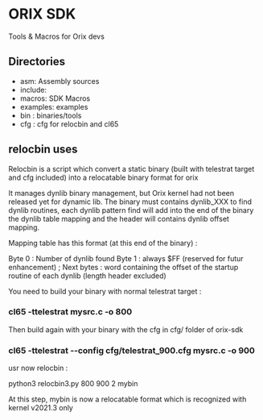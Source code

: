 # ORIX SDK

Tools & Macros for Orix devs

## Directories

- asm: Assembly sources
- include:
- macros: SDK Macros
- examples: examples
- bin : binaries/tools
- cfg : cfg for relocbin and cl65

## relocbin uses

Relocbin is a script which convert a static binary (built with telestrat target and cfg included) into a relocatable binary format for orix

It manages dynlib binary management, but Orix kernel had not been released yet for dynamic lib. The binary must contains dynlib_XXX to find dynlib routines, each dynlib pattern find will add into the end of the binary the dynlib table mapping and the header will contains dynlib offset mapping.

Mapping table has this format (at this end of the binary) :

Byte 0 : Number of dynlib found
Byte 1 : always $FF (reserved for futur enhancement)
; Next bytes : word containing the offset of the startup routine of each dynlib (length header excluded)

You need to build your binary with normal telestrat target :

### cl65 -ttelestrat mysrc.c -o 800

Then build again with your binary with the cfg in cfg/ folder of orix-sdk

### cl65 -ttelestrat --config cfg/telestrat_900.cfg mysrc.c -o 900

usr now relocbin :

python3 relocbin3.py 800 900 2 mybin

At this step, mybin is now a relocatable format which is recognized with kernel v2021.3 only
